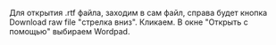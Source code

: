 ﻿Для открытия .rtf файла, заходим в сам файл, справа будет кнопка Download raw file "стрелка вниз". Кликаем. В окне "Открыть с помощью" выбираем Wordpad.